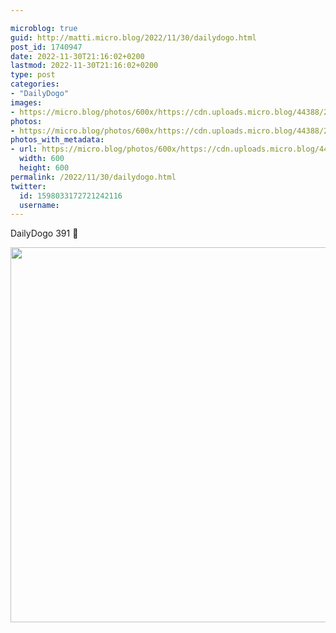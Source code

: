 ```yaml
---

microblog: true
guid: http://matti.micro.blog/2022/11/30/dailydogo.html
post_id: 1740947
date: 2022-11-30T21:16:02+0200
lastmod: 2022-11-30T21:16:02+0200
type: post
categories:
- "DailyDogo"
images:
- https://micro.blog/photos/600x/https://cdn.uploads.micro.blog/44388/2022/86b69f4b59.jpg
photos:
- https://micro.blog/photos/600x/https://cdn.uploads.micro.blog/44388/2022/86b69f4b59.jpg
photos_with_metadata:
- url: https://micro.blog/photos/600x/https://cdn.uploads.micro.blog/44388/2022/86b69f4b59.jpg
  width: 600
  height: 600
permalink: /2022/11/30/dailydogo.html
twitter:
  id: 1598033172721242116
  username:
---
```

DailyDogo 391 🐶

<img src="https://micro.blog/photos/600x/https://blog.martin-haehnel.de/uploads/2022/86b69f4b59.jpg" width="600" height="600" alt="" />
